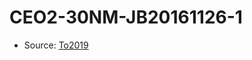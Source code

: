 <a name="material" />

# CEO2-30NM-JB20161126-1
<script type="application/ld+json">
  {
    "@context": "https://schema.org/",
    "@type": "ChemicalSubstance",
    "http://purl.org/dc/terms/conformsTo":
      {
        "@type": "CreativeWork",
        "@id": "https://bioschemas.org/profiles/ChemicalSubstance/0.4-RELEASE/"
      },
    "@id": "https://egonw.github.io/nanowiki/nanowiki497.html#material",
    "name": "CEO2-30NM-JB20161126-1",
    "sameAs": "http://127.0.0.1/mediawiki/index.php/Special:URIResolver/CEO2-2D30NM-2DJB20161126-2D1"
  }
</script>


* Source: [To2019](To2019.md)

